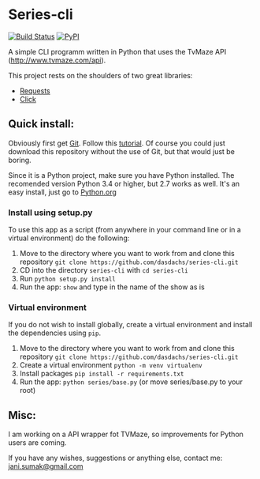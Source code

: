 Series-cli
==========

[![Build Status](https://travis-ci.org/dasdachs/series-cli.svg?branch=master)](https://travis-ci.org/dasdachs/series-cli)
[![PyPI](https://img.shields.io/pypi/pyversions/Django.svg?maxAge=2592000)](https://www.python.org)

A simple CLI programm written in Python that uses the
TvMaze API (http://www.tvmaze.com/api).

This project rests on the shoulders of two great libraries:
* [Requests](https://github.com/kennethreitz/requests)
* [Click](https://github.com/pallets/click)

Quick install:
--------------

Obviously first get [Git](https://git-scm.com/). Follow this [tutorial](https://help.github.com/articles/set-up-git/). Of course you could just download this repository without the use of Git, but that would just be boring.

Since it is a Python project, make sure you have Python installed. 
The recomended version Python 3.4 or higher, but 2.7 works as well. 
It's an easy install, just go to [Python.org](http://python.org)

### Install using setup.py

To use this app as a script (from anywhere in your command line or in a virtual environment) do the following:

1. Move to the directory where you want to work from and clone this repository
 `git clone https://github.com/dasdachs/series-cli.git`
2. CD into the directory `series-cli` with `cd series-cli`
3. Run `python setup.py install`
4. Run the app: `show` and type in the name of the show as is

### Virtual environment

If you do not wish to install globally, create a virtual environment and install the dependencies using `pip`.

1. Move to the directory where you want to work from and clone this repository
 `git clone https://github.com/dasdachs/series-cli.git`
2. Create a virtual environment `python -m venv virtualenv`
3. Install packages `pip install -r requirements.txt`
4. Run the app: `python series/base.py` (or move series/base.py to your root)

Misc:
-----

I am working on a API wrapper fot TVMaze, so improvements for Python users are coming.

If you have any wishes, suggestions or anything else, contact me: <jani.sumak@gmail.com>
